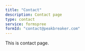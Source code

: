 ```yaml
---
title: "Contact"
description: Contact page
type: contact
service: formspree
formId: "contact@peakbreaker.com"
---
```


This is contact page.
